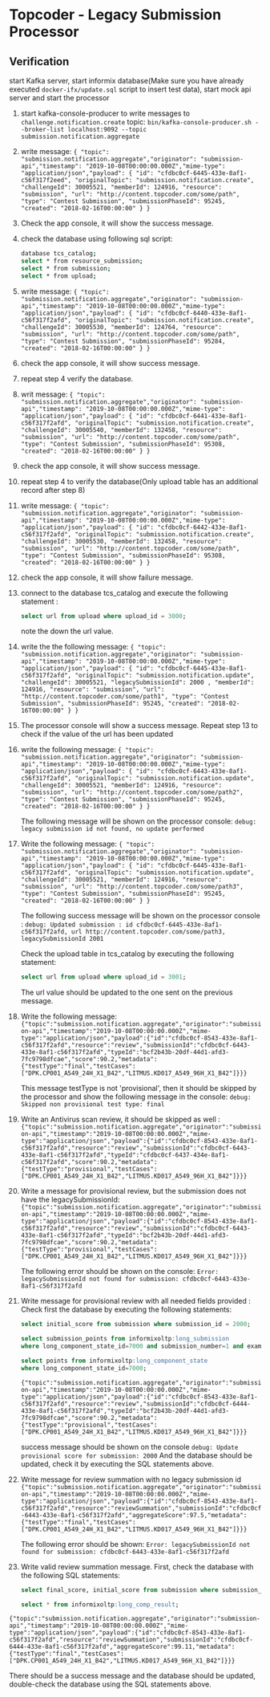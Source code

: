 # Topcoder - Legacy Submission Processor

## Verification

start Kafka server, start informix database(Make sure you have already executed `docker-ifx/update.sql` script to insert test data), start mock api server and start the processor

1. start kafka-console-producer to write messages to `challenge.notification.create` topic:
  `bin/kafka-console-producer.sh --broker-list localhost:9092 --topic submission.notification.aggregate`
2. write message:
  `{ "topic": "submission.notification.aggregate","originator": "submission-api","timestamp": "2019-10-08T00:00:00.000Z","mime-type": "application/json","payload": { "id": "cfdbc0cf-6445-433e-8af1-c56f317f2eed", "originalTopic": "submission.notification.create", "challengeId": 30005521, "memberId": 124916, "resource": "submission", "url": "http://content.topcoder.com/some/path", "type": "Contest Submission", "submissionPhaseId": 95245, "created": "2018-02-16T00:00:00" } }`
3. Check the app console, it will show the success message.
4. check the database using following sql script:

    ```bash
    database tcs_catalog;
    select * from resource_submission;
    select * from submission;
    select * from upload;
    ```

5. write message:
  `{ "topic": "submission.notification.aggregate","originator": "submission-api","timestamp": "2019-10-08T00:00:00.000Z","mime-type": "application/json","payload": { "id": "cfdbc0cf-6440-433e-8af1-c56f317f2afd", "originalTopic": "submission.notification.create", "challengeId": 30005530, "memberId": 124764, "resource": "submission", "url": "http://content.topcoder.com/some/path", "type": "Contest Submission", "submissionPhaseId": 95284, "created": "2018-02-16T00:00:00" } }`

6. check the app console, it will show success message.
7. repeat step 4 verify the database.
8. writ message:
  `{ "topic": "submission.notification.aggregate","originator": "submission-api","timestamp": "2019-10-08T00:00:00.000Z","mime-type": "application/json","payload": { "id": "cfdbc0cf-6441-433e-8af1-c56f317f2afd", "originalTopic": "submission.notification.create", "challengeId": 30005540, "memberId": 132458, "resource": "submission", "url": "http://content.topcoder.com/some/path", "type": "Contest Submission", "submissionPhaseId": 95308, "created": "2018-02-16T00:00:00" } }`
9. check the app console, it will show success message.
10. repeat step 4 to verify the database(Only upload table has an additional record after step 8)
11. write message:
  `{ "topic": "submission.notification.aggregate","originator": "submission-api","timestamp": "2019-10-08T00:00:00.000Z","mime-type": "application/json","payload": { "id": "cfdbc0cf-6442-433e-8af1-c56f317f2afd", "originalTopic": "submission.notification.create", "challengeId": 30005530, "memberId": 132458, "resource": "submission", "url": "http://content.topcoder.com/some/path", "type": "Contest Submission", "submissionPhaseId": 95308, "created": "2018-02-16T00:00:00" } }`
12. check the app console, it will show failure message.

13. connect to the database tcs_catalog and execute the following statement :

    ```sql
    select url from upload where upload_id = 3000;
    ```

    note the down the url value.

14. write the the following message:
  `{ "topic": "submission.notification.aggregate","originator": "submission-api","timestamp": "2019-10-08T00:00:00.000Z","mime-type": "application/json","payload": { "id": "cfdbc0cf-6445-433e-8af1-c56f317f2afd", "originalTopic": "submission.notification.update", "challengeId": 30005521, "legacySubmissionId": 2000 , "memberId": 124916, "resource": "submission", "url": "http://content.topcoder.com/some/path1", "type": "Contest Submission", "submissionPhaseId": 95245, "created": "2018-02-16T00:00:00" } }`

15. The processor console will show a success message. Repeat step 13 to check if the value of the url has been updated

16. write the following message:
  `{ "topic": "submission.notification.aggregate","originator": "submission-api","timestamp": "2019-10-08T00:00:00.000Z","mime-type": "application/json","payload": { "id": "cfdbc0cf-6443-433e-8af1-c56f317f2afd", "originalTopic": "submission.notification.update", "challengeId": 30005521, "memberId": 124916, "resource": "submission", "url": "http://content.topcoder.com/some/path2", "type": "Contest Submission", "submissionPhaseId": 95245, "created": "2018-02-16T00:00:00" } }`

    The following message will be shown on the processor console:
  `debug: legacy submission id not found, no update performed`

17. Write the following message:
  `{ "topic": "submission.notification.aggregate","originator": "submission-api","timestamp": "2019-10-08T00:00:00.000Z","mime-type": "application/json","payload": { "id": "cfdbc0cf-6445-433e-8af1-c56f317f2afd", "originalTopic": "submission.notification.update", "challengeId": 30005521, "memberId": 124916, "resource": "submission", "url": "http://content.topcoder.com/some/path3", "type": "Contest Submission", "submissionPhaseId": 95245, "created": "2018-02-16T00:00:00" } }`

    The following success message will be shown on the processor console :
  `debug: Updated submission : id cfdbc0cf-6445-433e-8af1-c56f317f2afd, url http://content.topcoder.com/some/path3, legacySubmissionId 2001`

    Check the upload table in tcs_catalog by executing the following statement:

    ```sql
    select url from upload where upload_id = 3001;
    ```

    The url value should be updated to the one sent on the previous message.

18. Write the following message:
  `{"topic":"submission.notification.aggregate","originator":"submission-api","timestamp":"2019-10-08T00:00:00.000Z","mime-type":"application/json","payload":{"id":"cfdbc0cf-8543-433e-8af1-c56f317f2afd","resource":"review","submissionId":"cfdbc0cf-6443-433e-8af1-c56f317f2afd","typeId":"bcf2b43b-20df-44d1-afd3-7fc9798dfcae","score":90.2,"metadata":{"testType":"final","testCases":["DPK.CP001_A549_24H_X1_B42","LITMUS.KD017_A549_96H_X1_B42"]}}}`

    This message testType is not 'provisional', then it should be skipped by the processor and show the following message in the console:
  `debug: Skipped non provisional test type: final`

19. Write an Antivirus scan review, it should be skipped as well :
  `{"topic":"submission.notification.aggregate","originator":"submission-api","timestamp":"2019-10-08T00:00:00.000Z","mime-type":"application/json","payload":{"id":"cfdbc0cf-8543-433e-8af1-c56f317f2afd","resource":"review","submissionId":"cfdbc0cf-6443-433e-8af1-c56f317f2afd","typeId":"cfdbc0cf-6437-434e-8af1-c56f317f2afd","score":90.2,"metadata":{"testType":"provisional","testCases":["DPK.CP001_A549_24H_X1_B42","LITMUS.KD017_A549_96H_X1_B42"]}}}`

20. Write a message for provisional review, but the submission does not have the legacySubmissionId:
    `{"topic":"submission.notification.aggregate","originator":"submission-api","timestamp":"2019-10-08T00:00:00.000Z","mime-type":"application/json","payload":{"id":"cfdbc0cf-8543-433e-8af1-c56f317f2afd","resource":"review","submissionId":"cfdbc0cf-6443-433e-8af1-c56f317f2afd","typeId":"bcf2b43b-20df-44d1-afd3-7fc9798dfcae","score":90.2,"metadata":{"testType":"provisional","testCases":["DPK.CP001_A549_24H_X1_B42","LITMUS.KD017_A549_96H_X1_B42"]}}}`

    The following error should be shown on the console:
  `Error: legacySubmissionId not found for submission: cfdbc0cf-6443-433e-8af1-c56f317f2afd`

21. Write message for provisional review with all needed fields provided :
    Check first the database by executing the following statements:

    ```sql
    select initial_score from submission where submission_id = 2000;

    select submission_points from informixoltp:long_submission
    where long_component_state_id=7000 and submission_number=1 and example=0;

    select points from informixoltp:long_component_state
    where long_component_state_id=7000;
    ```

    `{"topic":"submission.notification.aggregate","originator":"submission-api","timestamp":"2019-10-08T00:00:00.000Z","mime-type":"application/json","payload":{"id":"cfdbc0cf-8543-433e-8af1-c56f317f2afd","resource":"review","submissionId":"cfdbc0cf-6444-433e-8af1-c56f317f2afd","typeId":"bcf2b43b-20df-44d1-afd3-7fc9798dfcae","score":90.2,"metadata":{"testType":"provisional","testCases":["DPK.CP001_A549_24H_X1_B42","LITMUS.KD017_A549_96H_X1_B42"]}}}`

    success message should be shown on the console `debug: Update provisional score for submission: 2000`
    And the database should be updated, check it by executing the SQL statements above.

22. Write message for review summation with no legacy submission id
  `{"topic":"submission.notification.aggregate","originator":"submission-api","timestamp":"2019-10-08T00:00:00.000Z","mime-type":"application/json","payload":{"id":"cfdbc0cf-8543-433e-8af1-c56f317f2afd","resource":"reviewSummation","submissionId":"cfdbc0cf-6443-433e-8af1-c56f317f2afd","aggregateScore":97.5,"metadata":{"testType":"final","testCases":["DPK.CP001_A549_24H_X1_B42","LITMUS.KD017_A549_96H_X1_B42"]}}}`

    The following error should be shown: `Error: legacySubmissionId not found for submission: cfdbc0cf-6443-433e-8af1-c56f317f2afd`

23. Write valid review summation message. First, check the database with the following SQL statements:

    ```sql
    select final_score, initial_score from submission where submission_id = 2000;

    select * from informixoltp:long_comp_result;
    ```

`{"topic":"submission.notification.aggregate","originator":"submission-api","timestamp":"2019-10-08T00:00:00.000Z","mime-type":"application/json","payload":{"id":"cfdbc0cf-8543-433e-8af1-c56f317f2afd","resource":"reviewSummation","submissionId":"cfdbc0cf-6444-433e-8af1-c56f317f2afd","aggregateScore":99.11,"metadata":{"testType":"final","testCases":["DPK.CP001_A549_24H_X1_B42","LITMUS.KD017_A549_96H_X1_B42"]}}}`

There should be a success message and the database should be updated, double-check the database using the SQL statements above.
